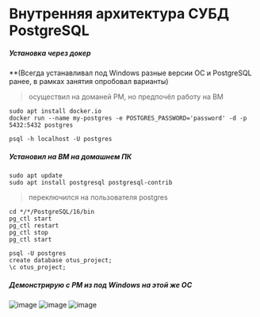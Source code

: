 # Внутренняя архитектура СУБД PostgreSQL 
##### Установка через докер
**(Всегда устанавливал под Windows разные версии ОС и PostgreSQL ранее, в рамках занятия опробовал варианты)
> осуществил на доманей РМ, но предпочёл работу на ВМ
```
sudo apt install docker.io
docker run --name my-postgres -e POSTGRES_PASSWORD='password' -d -p 5432:5432 postgres
```
```
psql -h localhost -U postgres
```

##### Установил на ВМ на домашнем ПК
```
sudo apt update
sudo apt install postgresql postgresql-contrib
```
> переключился на пользователя postgres
```
cd */*/PostgreSQL/16/bin
pg_ctl start 
pg_ctl restart
pg_ctl stop
pg_ctl start
```
```
psql -U postgres
create database otus_project;
\c otus_project;
```
##### Демонстрирую с РМ из под Windows на этой же ОС
![image]((https://github.com/user-attachments/assets/a050d8ee-bf38-4468-afb1-fc8152a3d10f))
![image](https://github.com/user-attachments/assets/374eb6b8-b57a-4277-af97-3bf0ac39d1c5)
![image](https://github.com/user-attachments/assets/5a944175-6844-45d3-b4f6-b9abbb90d4c4)



